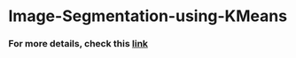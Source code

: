 # Image-Segmentation-using-KMeans

### For more details, check this [link](https://docs.opencv.org/3.4/d1/d5c/tutorial_py_kmeans_opencv.html)
